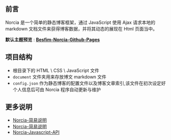 ## 前言
Norcia 是一个简单的静态博客框架，通过 JavaScript 使用 Ajax 请求本地的 markdown 文档文件来获得博客数据，并将其动态的展现在 Html 页面当中。

**默认主题预览** : **[Besfim-Norcia-Github-Pages](https://besfim.github.io/Norcia/)**

## 项目结构
 - 根目录下的 HTML \ CSS \ JavaScript 文件
 - `document` 文件夹用来存放博文 markdown 文件
 - `config.json` 作为静态博客的配置文件以及博客文章索引,该文件在初次设定好个人信息后可由 Norcia 程序自动更新与维护
 
## 更多说明
 - [Norcia-简易说明](document/Norcia%20简易说明.md)
 - [Norcia-简易说明](document/Norcia%20详细文档.md)
 - [Norcia-Javascript-API](document/Norcia%20的%20Javascript%20API.md)


